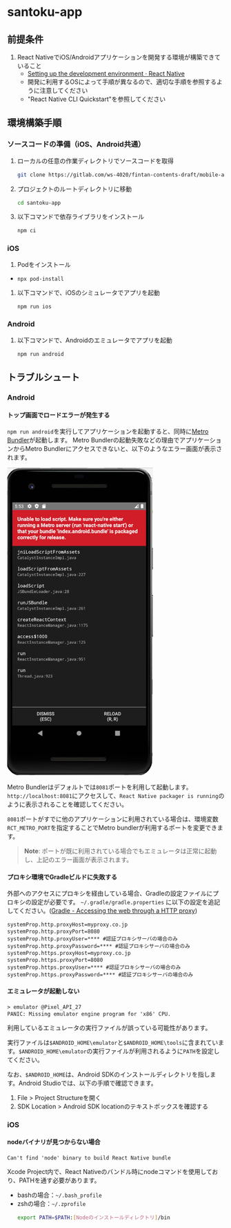 # santoku-app

## 前提条件

1. React NativeでiOS/Androidアプリケーションを開発する環境が構築できていること
   * [Setting up the development environment · React Native](https://reactnative.dev/docs/environment-setup)
   * 開発に利用するOSによって手順が異なるので、適切な手順を参照するように注意してください
   * "React Native CLI Quickstart"を参照してください

## 環境構築手順

### ソースコードの準備（iOS、Android共通）
1. ローカルの任意の作業ディレクトリでソースコードを取得
    ```bash
    git clone https://gitlab.com/ws-4020/fintan-contents-draft/mobile-app-crib-notes.git
    ```

1. プロジェクトのルートディレクトリに移動
    ```bash
    cd santoku-app
    ```
    
1. 以下コマンドで依存ライブラリをインストール
    ```bash
    npm ci
    ```

### iOS
1. Podをインストール
  * `npx pod-install`

1. 以下コマンドで、iOSのシミュレータでアプリを起動
    ```bash
    npm run ios
    ```

### Android
1. 以下コマンドで、Androidのエミュレータでアプリを起動
    ```bash
    npm run android
    ```

## トラブルシュート

### Android
#### トップ画面でロードエラーが発生する

`npm run android`を実行してアプリケーションを起動すると、同時に[Metro Bundler](https://facebook.github.io/metro/)が起動します。
Metro Bundlerの起動失敗などの理由でアプリケーションからMetro Bundlerにアクセスできないと、以下のようなエラー画面が表示されます。

![](readme-files/failtoload.png)

Metro Bundlerはデフォルトでは`8081`ポートを利用して起動します。`http://localhost:8081`にアクセスして、`React Native packager is running`のように表示されることを確認してください。

`8081`ポートがすでに他のアプリケーションに利用されている場合は、環境変数`RCT_METRO_PORT`を指定することでMetro bundlerが利用するポートを変更できます。

> **Note**: ポートが既に利用されている場合でもエミュレータは正常に起動し、上記のエラー画面が表示されます。

#### プロキシ環境でGradleビルドに失敗する

外部へのアクセスにプロキシを経由している場合、Gradleの設定ファイルにプロキシの設定が必要です。
`~/.gradle/gradle.properties` に以下の設定を追記してください。([Gradle - Accessing the web through a HTTP proxy](https://docs.gradle.org/current/userguide/build_environment.html#sec:accessing_the_web_via_a_proxy))
```
systemProp.http.proxyHost=myproxy.co.jp
systemProp.http.proxyPort=8080
systemProp.http.proxyUser=**** #認証プロキシサーバの場合のみ
systemProp.http.proxyPassword=**** #認証プロキシサーバの場合のみ
systemProp.https.proxyHost=myproxy.co.jp
systemProp.https.proxyPort=8080
systemProp.https.proxyUser=**** #認証プロキシサーバの場合のみ
systemProp.https.proxyPassword=**** #認証プロキシサーバの場合のみ
```

#### エミュレータが起動しない
```
> emulator @Pixel_API_27
PANIC: Missing emulator engine program for 'x86' CPU.
```

利用しているエミュレータの実行ファイルが誤っている可能性があります。

実行ファイルは`$ANDROID_HOME\emulator`と`$ANDROID_HOME\tools`に含まれています。`$ANDROID_HOME\emulator`の実行ファイルが利用されるように`PATH`を設定してください。

なお、`$ANDROID_HOME`は、Android SDKのインストールディレクトリを指します。Android Studioでは、以下の手順で確認できます。

1. File > Project Structureを開く
1. SDK Location > Android SDK locationのテキストボックスを確認する


### iOS
#### nodeバイナリが見つからない場合
```
Can't find 'node' binary to build React Native bundle
```

Xcode Project内で、React Nativeのバンドル時にnodeコマンドを使用しており、PATHを通す必要があります。


- bashの場合：`~/.bash_profile`
- zshの場合：`~/.zprofile`
    ```bash
    export PATH=$PATH:[Nodeのインストールディレクトリ]/bin
    ```
